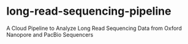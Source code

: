 # long-read-sequencing-pipeline
A Cloud Pipeline to Analyze Long Read Sequencing Data from Oxford Nanopore and PacBio Sequencers
